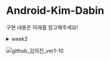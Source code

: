 # Android-Kim-Dabin
구현 내용은 아래를 참고해주세요!
<details> 
 <summary>week2</summary>
 <!-- summary 아래 한칸 공백 두어야함 --> 
 
| RepositoryRecyclerView | FollowerRecyclerView  |  
|:----------|:----------:|
| <img src="https://user-images.githubusercontent.com/84564695/138446951-106bd619-6cc6-4ed2-b233-66684c8a8b50.gif" width="200" height="380"/> | <img src="https://user-images.githubusercontent.com/84564695/138447609-17856a66-0617-4068-831a-d49dcd337c10.gif" width="200" height="380"/> |




### ✔***FollowerRecyclerView***
 - #### FollowerRecyclerViewAdapter
```kotlin
  class FollowerRecyclerViewAdapter(val activity: Context) : RecyclerView.Adapter<FollowerRecyclerViewAdapter.FollowerViewHolder>() {
    val followerList = mutableListOf<Introduce_SOPT>()

    inner class FollowerViewHolder(private val view: ItemFollowerListBinding) : RecyclerView.ViewHolder(view.root) {
        fun onBind(data: Introduce_SOPT) {
            view.tvName.text = data.name
            view.tvStory.text = data.story

            itemView.setOnClickListener { view: View ->
                val intent = Intent(view.context, DetailActivity::class.java)
               intent.putExtra("name", data.name)
                view.context.startActivity(intent)
            }
        }
    }

    override fun onCreateViewHolder(parent: ViewGroup, viewType: Int): FollowerRecyclerViewAdapter.FollowerViewHolder {
        val view = ItemFollowerListBinding.inflate(LayoutInflater.from(parent.context), parent, false)
        return FollowerViewHolder(view)
    }

    override fun getItemCount() = followerList.size //한줄로 리턴되는 함수 가독성~

    override fun onBindViewHolder(holder: FollowerRecyclerViewAdapter.FollowerViewHolder, position: Int) {
        holder.onBind(followerList[position])


    }
```
### ✔***RepositoryRecyclerView***
   - ####  RepositoryRecyclerViewAdapter

```kotlin
 class RepositoryRecyclerViewAdapter() : RecyclerView.Adapter<RepositoryRecyclerViewAdapter.RepositoryViewHolder>(), ItemTouchHelperListener {
    val followerList = mutableListOf<Introduce_SOPT>()

    override fun onItemMove(from_position: Int, to_position: Int): Boolean {
        val item = followerList[from_position]
        followerList.removeAt(from_position)
        followerList.add(to_position, item)
        notifyDataSetChanged()
        return true
    }

    override fun onItemSwipe(position: Int) {
        followerList.removeAt(position)
        notifyItemRemoved(position)
    }

    class RepositoryViewHolder(private val view: ItemRepositoryListBinding) : RecyclerView.ViewHolder(view.root) {
        fun onBind(data: Introduce_SOPT) {
            view.tvName.text = data.name
            view.tvStory.text = data.story

        }
    }

    override fun onCreateViewHolder(parent: ViewGroup, viewType: Int): RepositoryViewHolder {
        val view = ItemRepositoryListBinding.inflate(LayoutInflater.from(parent.context))
        return RepositoryViewHolder(view)
    }

    override fun getItemCount() = followerList.size

    override fun onBindViewHolder(holder: RepositoryViewHolder, position: Int) {
        holder.onBind(followerList[position])
    }

}

```

## ✅Level2
### ✔***DetailActivity로 데이터 전달***
   - #### FollowerRecyclerView
```kotlin
     inner class FollowerViewHolder(private val view: ItemFollowerListBinding) : RecyclerView.ViewHolder(view.root) {
        fun onBind(data: Introduce_SOPT) {
            view.tvName.text = data.name
            view.tvStory.text = data.story

            itemView.setOnClickListener { view: View ->
                val intent = Intent(view.context, DetailActivity::class.java)
               intent.putExtra("name", data.name)
                view.context.startActivity(intent)
            }
        }
    }
```
 - #### DetailActivity
```kotlin
       var name = intent.getStringExtra("name").toString()
        binding.tvMyname.text = name
```
FollowerViewHolder에서 setOnClickListener를 구현해 데이터를 전달하긴했는데, 이미지도 position에 따라 같이 전달되는 방법 없을까.. 더 공부가 필요한 부분쓰,,

### ✔***ItemDecoration***
   - #### VerticalItemDecorator 만들기
   ```kotlin
   import android.content.Context
import android.graphics.Canvas
import android.graphics.Rect
import android.graphics.drawable.Drawable
import android.view.View
import androidx.core.content.ContextCompat
import androidx.recyclerview.widget.RecyclerView
import androidx.recyclerview.widget.RecyclerView.ItemDecoration

class VerticalItemDecorator(
    context: Context,
    resId: Int,
    val paddingLeft: Int,
    val paddingRight: Int,
    val divHeight: Int
) : RecyclerView.ItemDecoration() {
    private var mDivider: Drawable? = null

    init {
        mDivider = ContextCompat.getDrawable(context, resId)
    }

    override fun onDrawOver(c: Canvas, parent: RecyclerView, state: RecyclerView.State) {
        val left = parent.paddingLeft + paddingLeft
        val right = parent.width - parent.paddingRight - paddingRight
        val childCount = parent.childCount
        for (i in 0 until childCount) {
            val child = parent.getChildAt(i)
            val params = child.layoutParams as RecyclerView.LayoutParams
            val top = child.bottom + params.bottomMargin
            val bottom = top + (mDivider?.intrinsicHeight ?: 0)
            mDivider?.let {
                it.setBounds(left, top, right, bottom)
                it.draw(c)
            }
        }
    }

    override fun getItemOffsets(outRect: Rect, itemPosition: Int, parent: RecyclerView) {
        super.getItemOffsets(outRect, itemPosition, parent)
        outRect.top = divHeight
    }
}

   ```

- #### RepositoryRecyclerView에 VerticalItemDecorator연결
```kotlin
binding.container.addItemDecoration(VerticalItemDecorator(activity, R.drawable.repository_line_divider, 60, 60, 30))
```
   
 ### ✔***RecyclerView이동,삭제 구현***
- #### ItemTouchHelperListener
 ```kotlin
    interface ItemTouchHelperListener {
    fun onItemMove(from_position: Int, to_position: Int):Boolean
    fun onItemSwipe(position: Int)
}
 ```
- #### ItemTouchHelperCallback
```kotlin
 class ItemTouchHelperCallback(val listener: ItemTouchHelperListener): ItemTouchHelper.Callback() {
    override fun getMovementFlags(
        recyclerView: RecyclerView,
        viewHolder: RecyclerView.ViewHolder
    ): Int {
        val drag_flags = ItemTouchHelper.UP or ItemTouchHelper.DOWN
        val swipe_falgs = ItemTouchHelper.START or ItemTouchHelper.END
        return makeMovementFlags(drag_flags, swipe_falgs)
    }

    override fun isLongPressDragEnabled(): Boolean {
        return true
    }

    override fun onMove(
        recyclerView: RecyclerView,
        viewHolder: RecyclerView.ViewHolder,
        target: RecyclerView.ViewHolder
    ): Boolean {
        return listener.onItemMove(viewHolder.adapterPosition, target.adapterPosition) as Boolean
    }

    override fun onSwiped(viewHolder: RecyclerView.ViewHolder, direction: Int) {
        listener.onItemSwipe(viewHolder.adapterPosition)
    }
}
```
 - #### RepositoryRecyclerView
```kotlin
     class RepositoryRecyclerViewAdapter() : RecyclerView.Adapter<RepositoryRecyclerViewAdapter.RepositoryViewHolder>(), ItemTouchHelperListener {
    ...
    override fun onItemMove(from_position: Int, to_position: Int): Boolean {
        val item = followerList[from_position]
        followerList.removeAt(from_position)
        followerList.add(to_position, item)
        notifyDataSetChanged()
        return true
    }

    override fun onItemSwipe(position: Int) {
        followerList.removeAt(position)
        notifyItemRemoved(position)
    }
    ...
 ```
  - #### repositoryAdapter에 연결
 ```kotlin
    ItemTouchHelper(ItemTouchHelperCallback(repositoryAdapter)).attachToRecyclerView(binding.container)
```
   
   
## ✅Level3
### ✔ fragment 의 보일러 플레이트 코드
  - 보일러 플레이트 코드:최소한의 변경으로 여러곳에서 재사용되며, 반복적으로 비슷한 형태를 띄는 코드
  - 해결법: 라이브러리, 어노테이션 프로세서, 플러그인 등을 사용하면 된다고 하는데 아직 스스로 구현하기 무리인 것 같다 셤 끝나면 도전!
### ✔ notifyDataSetChanged
리사이클러뷰는 어댑터의 메소드를 통해 아이템 변경을 감지하고 갱신할 수 있다.
그러나 정확히 어떤 아이템이 변경되었는지는 알 수 없기 때문에 변경된 아이템의 position을 알려줘야 한다.

   - notifyDataSetChanged
:아이템 변경(데이터가 업데이트 되었지만 위치는 변하지 않았을 때), 구조적 변경(아이템간에 삽입, 삭제, 이동이 일어났을 때)에 사용한다.

  - notifyItemChanged / notifyItemChanged(int position, Object payload)
:position 위치의 아이템이 변경되었다고 파라미터를 통해 알려줄 수 있다.

  - notifyItemInserted / notifyItemInserted(int position)
:position 위치에 아이템이 추가되었다는 뜻이다.

  - notifyItemMoved / notifyItemMoved(int fromPostion, int toPosition)
:인덱스 fromPosition 아이템이 toPosition으로 이동하였다.

  - notifyItemRangeChanged / notifyItemRangeChanged(int positionStart, int itemCount, Object payload)
:positionStart부터 itemCount개까지 범위에서 변경이 일어났다.


- 문제점:notifyDataSetChanged는 리스트의 크기와 아이템이 둘 다 변경되는 경우에 사용하는 거라 리스트의 크기는 동일한데 아이템만 바뀌는 경우라든지 아이템의 순서만 살짝 바뀌는 경우 등등에는 굳이 notifyDataSetChanged를 사용할 필요가 없다. 
   notifyDataSetChanged는 어느 상황에서나 사용 가능하지만 문제가 된다면, 성능이 비효율적
   
   
## ✅배운점
- 매번 Activity에서 RecyclerView를 사용했는데 Fragment에서 RecyclerView띄우는 걸 배웠다
- Fragment는 context처리하는게 귀찮다는 점..ㅎㅎ
- RecyclerView에서 아이템 스와이프하고 이동시키는 법
- layoutManager를 항상 코드에서 조작했는데 xml에서도 가능한 걸 알았다

 </details>


![github_김의진_ver1-10](https://user-images.githubusercontent.com/70698151/135753837-7997f154-ca2b-4b7a-bf51-a6fe3f29947f.png)

